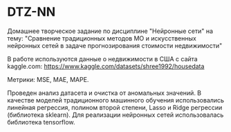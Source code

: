 # DTZ-NN
Домашнее творческое задание по дисциплине "Нейронные сети" на тему: "Сравнение традиционных методов МО и искусственных нейронных сетей в задаче прогнозирования стоимости недвижимости"

В работе используются данные о недвижимости в США с сайта kaggle.com: https://www.kaggle.com/datasets/shree1992/housedata

Метрики: MSE, MAE, MAPE.

Проведен анализ датасета и очистка от аномальных значений. В качестве моделей традиционного машинного обучения использовались линейная регрессия, полином второй степени, Lasso и Ridge регрессии (библиотека sklearn). Для реализации нейронных сетей использовалась библиотека tensorflow. 

